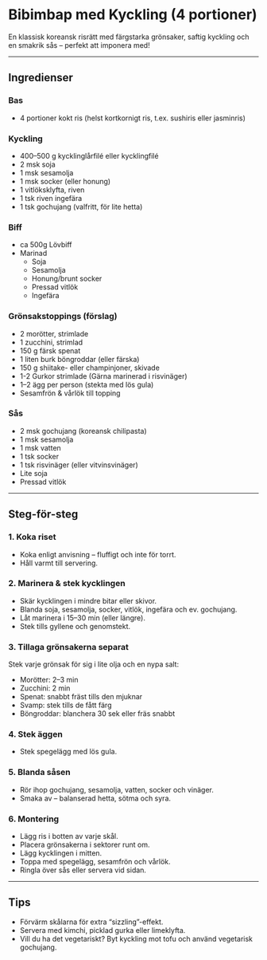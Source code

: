 # Bibimbap med Kyckling (4 portioner)

En klassisk koreansk risrätt med färgstarka grönsaker, saftig kyckling och en smakrik sås – perfekt att imponera med!

---

## Ingredienser

### Bas
- 4 portioner kokt ris (helst kortkornigt ris, t.ex. sushiris eller jasminris)

### Kyckling
- 400–500 g kycklinglårfilé eller kycklingfilé
- 2 msk soja
- 1 msk sesamolja
- 1 msk socker (eller honung)
- 1 vitlöksklyfta, riven
- 1 tsk riven ingefära
- 1 tsk gochujang (valfritt, för lite hetta)

### Biff
- ca 500g Lövbiff
- Marinad
	- Soja
	- Sesamolja
	- Honung/brunt socker
	- Pressad vitlök
	- Ingefära

### Grönsakstoppings (förslag)
- 2 morötter, strimlade
- 1 zucchini, strimlad
- 150 g färsk spenat
- 1 liten burk böngroddar (eller färska)
- 150 g shiitake- eller champinjoner, skivade
- 1-2 Gurkor strimlade (Gärna marinerad i risvinäger)
- 1–2 ägg per person (stekta med lös gula)
- Sesamfrön & vårlök till topping

### Sås
- 2 msk gochujang (koreansk chilipasta)
- 1 msk sesamolja
- 1 msk vatten
- 1 tsk socker
- 1 tsk risvinäger (eller vitvinsvinäger)
- Lite soja
- Pressad vitlök

---

## Steg-för-steg

### 1. Koka riset
- Koka enligt anvisning – fluffigt och inte för torrt.
- Håll varmt till servering.

### 2. Marinera & stek kycklingen
- Skär kycklingen i mindre bitar eller skivor.
- Blanda soja, sesamolja, socker, vitlök, ingefära och ev. gochujang.
- Låt marinera i 15–30 min (eller längre).
- Stek tills gyllene och genomstekt.

### 3. Tillaga grönsakerna separat
Stek varje grönsak för sig i lite olja och en nypa salt:
- Morötter: 2–3 min
- Zucchini: 2 min
- Spenat: snabbt fräst tills den mjuknar
- Svamp: stek tills de fått färg
- Böngroddar: blanchera 30 sek eller fräs snabbt

### 4. Stek äggen
- Stek spegelägg med lös gula.

### 5. Blanda såsen
- Rör ihop gochujang, sesamolja, vatten, socker och vinäger.
- Smaka av – balanserad hetta, sötma och syra.

### 6. Montering
- Lägg ris i botten av varje skål.
- Placera grönsakerna i sektorer runt om.
- Lägg kycklingen i mitten.
- Toppa med spegelägg, sesamfrön och vårlök.
- Ringla över sås eller servera vid sidan.

---

## Tips
- Förvärm skålarna för extra “sizzling”-effekt.
- Servera med kimchi, picklad gurka eller limeklyfta.
- Vill du ha det vegetariskt? Byt kyckling mot tofu och använd vegetarisk gochujang.

